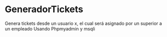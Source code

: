 # GeneradorTickets
Genera tickets desde un usuario x, el cual será asignado por un superior a un empleado
Usando Phpmyadmin y msqli
